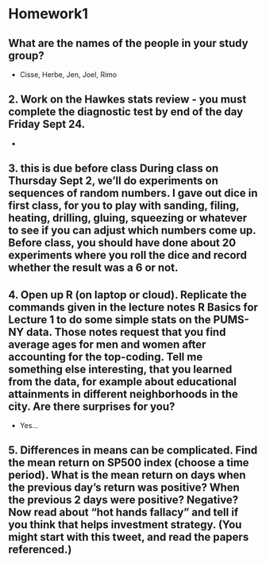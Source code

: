 # Homework1

## What are the names of the people in your study group?
- Cisse, Herbe, Jen, Joel, Rimo

## 2. Work on the Hawkes stats review - you must complete the diagnostic test by end of the day Friday Sept 24. 
- 

## 3.  this is due before class During class on Thursday Sept 2, we’ll do experiments on sequences of random numbers. I gave out dice in first class, for you to play with sanding, filing, heating, drilling, gluing, squeezing or whatever to see if you can adjust which numbers come up. Before class, you should have done about 20 experiments where you roll the dice and record whether the result was a 6 or not.


## 4. Open up R (on laptop or cloud). Replicate the commands given in the lecture notes R Basics for Lecture 1 to do some simple stats on the PUMS-NY data. Those notes request that you find average ages for men and women after accounting for the top-coding. Tell me something else interesting, that you learned from the data, for example about educational attainments in different neighborhoods in the city. Are there surprises for you?

- Yes...


## 5. Differences in means can be complicated. Find the mean return on SP500 index (choose a time period). What is the mean return on days when the previous day’s return was positive? When the previous 2 days were positive? Negative? Now read about “hot hands fallacy” and tell if you think that helps investment strategy. (You might start with this tweet, and read the papers referenced.)
